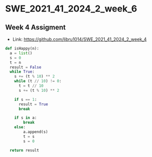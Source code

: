 # SWE_2021_41_2024_2_week_6
## Week 4 Assigment
* Link: https://github.com/libru1014/SWE_2021_41_2024_2_week_4
```python
def isHappy(n):
  a = list()
  s = 0
  t = n
  result = False
  while True:
    s += (t % 10) ** 2
    while (t // 10) != 0:
      t = t // 10
      s += (t % 10) ** 2

    if s == 1:
      result = True
      break

    if s in a:
        break
    else:
        a.append(s)
        t = s
        s = 0

  return result
```
